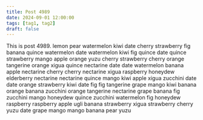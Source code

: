 ```yaml
---
title: Post 4989
date: 2024-09-01 12:00:00
tags: [tag1, tag2]
draft: false
---
```

This is post 4989.
lemon
pear
watermelon
kiwi
date
cherry
strawberry
fig
banana
quince
watermelon
date
watermelon
kiwi
fig
quince
date
quince
strawberry
mango
apple
orange
yuzu
cherry
strawberry
cherry
orange
tangerine
orange
xigua
quince
nectarine
date
date
watermelon
banana
apple
nectarine
cherry
cherry
nectarine
xigua
raspberry
honeydew
elderberry
nectarine
nectarine
quince
mango
kiwi
apple
xigua
zucchini
date
date
orange
strawberry
kiwi
date
fig
fig
tangerine
grape
mango
kiwi
banana
orange
banana
zucchini
orange
tangerine
nectarine
grape
banana
fig
zucchini
mango
honeydew
quince
zucchini
watermelon
fig
honeydew
raspberry
raspberry
apple
ugli
banana
strawberry
xigua
strawberry
cherry
yuzu
date
grape
mango
mango
banana
pear
yuzu
